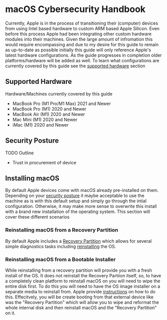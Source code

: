# macOS Cybersecurity Handbook

Currently, Apple is in the process of transitioning their (computer) devices from using Intel based hardware to custom ARM based Apple Silicon. Even before this process Apple had been integrating other custom hardware modules into their machines. Given the large amount of infromation this would require encompassing and due to my desire for this guide to remain as up-to-date as possible initially this guide will only reference Apple's latest hardware configurations. As the guide progresses in completion older platforms/hardware will be added as well. To learn what configurations are currently covered by this guide see the [supported hardware](#supported-hardware) section

## Supported Hardware

Hardware/Machines currently covered by this guide

* MacBook Pro (M1 Pro/M1 Max) 2021 and Newer
* MacBook Pro (M1) 2020 and Newer
* MacBook Air (M1) 2020 and Newer
* Mac Mini (M1) 2020 and Newer
* iMac (M1) 2020 and Newer

## Security Posture

TODO Outline
* Trust in procurement of device

## Installing macOS

By default Apple devices come with macOS already pre-installed on them. Depending on your [security posture](#security-posture) it maybe acceptable to use the machine as is with this default setup and simply go through the intial configuration. Otherwise, it may make more sense to overwrite this install with a brand new installation of the operating system. This section will cover these different scenarios

### Reinstalling macOS from a Recovery Partition

By default Apple includes a [Recovery Partition](https://support.apple.com/guide/mac-help/macos-recovery-a-mac-apple-silicon-mchl82829c17) which allows for several simple diagnostics tasks including [reinstalling](https://support.apple.com/en-us/HT204904) the OS. 

### Reinstalling macOS from a Bootable Installer

While reinstalling from a recovery partition will provide you with a fresh install of the OS. It does not reinstall the Recovery Partiion itself, so, to have a completely clean platform to reinstall macOS on you will need to wipe the entire disk first. To do this you will need to have the OS image installer on a separate media to reinstall from. Apple provide [instructions](https://support.apple.com/en-us/HT201372) on how to do this. Effecitvely, you will be create booting from that external device like was the "Recovery Partition" which will allow you to wipe and reformat the whole internal disk and then reinstall macOS and the "Recovery Partition" on it.